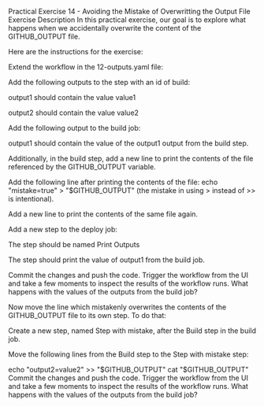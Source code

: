 Practical Exercise 14 - Avoiding the Mistake of Overwritting the Output File
Exercise Description
In this practical exercise, our goal is to explore what happens when we accidentally overwrite the content of the GITHUB_OUTPUT file.

Here are the instructions for the exercise:

Extend the workflow in the 12-outputs.yaml file:

Add the following outputs to the step with an id of build:

output1 should contain the value value1

output2 should contain the value value2

Add the following output to the build job:

output1 should contain the value of the output1 output from the build step.

Additionally, in the build step, add a new line to print the contents of the file referenced by the GITHUB_OUTPUT variable.

Add the following line after printing the contents of the file: echo "mistake=true" > "$GITHUB_OUTPUT" (the mistake in using > instead of >> is intentional).

Add a new line to print the contents of the same file again.

Add a new step to the deploy job:

The step should be named Print Outputs

The step should print the value of output1 from the build job.

Commit the changes and push the code. Trigger the workflow from the UI and take a few moments to inspect the results of the workflow runs. What happens with the values of the outputs from the build job?

Now move the line which mistakenly overwrites the contents of the GITHUB_OUTPUT file to its own step. To do that:

Create a new step, named Step with mistake, after the Build step in the build job.

Move the following lines from the Build step to the Step with mistake step:

echo "output2=value2" >> "$GITHUB_OUTPUT"
cat "$GITHUB_OUTPUT"
Commit the changes and push the code. Trigger the workflow from the UI and take a few moments to inspect the results of the workflow runs. What happens with the values of the outputs from the build job?